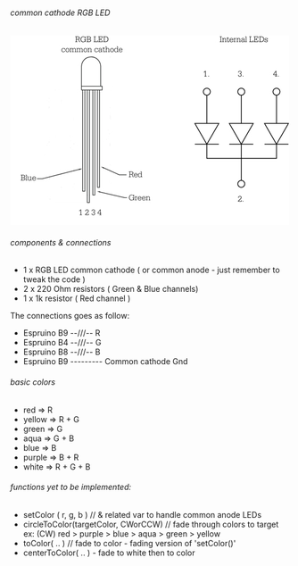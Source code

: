 ###### common cathode RGB LED
![alt rgb led diagram](https://raw.githubusercontent.com/stephaneAG/Espruino_tests/master/dummyRgbLEDsTests/rgb_led_diagram.jpg)

###### components & connections
- 1 x RGB LED common cathode ( or common anode - just remember to tweak the code )
- 2 x 220 Ohm resistors ( Green & Blue channels)
- 1 x 1k resistor ( Red channel )  

The connections goes as follow: 
- Espruino B9 --/\/\/-- R
- Espruino B4 --/\/\/-- G
- Espruino B8 --/\/\/-- B
- Espruino B9 --------- Common cathode Gnd

###### basic colors
- red    => R
- yellow => R + G
- green  => G
- aqua   => G + B
- blue   => B
- purple => B + R
- white  => R + G + B


###### functions yet to be implemented:
- setColor ( r, g, b ) // & related var to handle common anode LEDs
- circleToColor(targetColor, CWorCCW) // fade through colors to target ex: (CW) red > purple > blue > aqua > green > yellow
- toColor( .. ) // fade to color - fading version of 'setColor()'
- centerToColor( .. ) - fade to white then to color 
